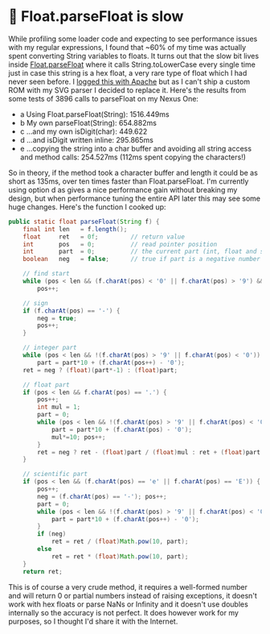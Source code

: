 # 🐌 Float.parseFloat is slow

While profiling some loader code and expecting to see performance issues with
my regular expressions, I found that ~60% of my time was actually spent
converting String variables to floats. It turns out that the slow bit lives
inside [Float.parseFloat](https://web.archive.org/web/20150503161221/http://www.java2s.com/Open-Source/Java-Document/Apache-Harmony-Java-SE/org-package/org/apache/harmony/luni/util/FloatingPointParser.java.htm)
where it calls String.toLowerCase every single time just in case this string
is a hex float, a very rare type of float which I had never seen before. I
[logged this with Apache](https://web.archive.org/web/20150503161221/https://issues.apache.org/jira/browse/HARMONY-6635)
but as I can't ship a custom ROM with my SVG parser I decided to replace it.
Here's the results from some tests of 3896 calls to parseFloat on my Nexus One:

* a Using Float.parseFloat(String): 1516.449ms
* b My own parseFloat(String): 654.882ms
* c ...and my own isDigit(char): 449.622
* d ...and isDigit written inline: 295.865ms
* e ...copying the string into a char buffer and avoiding all string access and
  method calls: 254.527ms (112ms spent copying the characters!)

So in theory, if the method took a character buffer and length it could be as
short as 135ms, over ten times faster than Float.parseFloat. I'm currently using
option d as gives a nice performance gain without breaking my design, but when
performance tuning the entire API later this may see some huge changes. Here's
the function I cooked up:

```java
public static float parseFloat(String f) {
	final int len   = f.length();
	float     ret   = 0f;         // return value
	int       pos   = 0;          // read pointer position
	int       part  = 0;          // the current part (int, float and sci parts of the number)
	boolean   neg   = false;      // true if part is a negative number

	// find start
	while (pos < len && (f.charAt(pos) < '0' || f.charAt(pos) > '9') && f.charAt(pos) != '-' && f.charAt(pos) != '.')
		pos++;

	// sign
	if (f.charAt(pos) == '-') {
		neg = true;
		pos++;
	}

	// integer part
	while (pos < len && !(f.charAt(pos) > '9' || f.charAt(pos) < '0'))
		part = part*10 + (f.charAt(pos++) - '0');
	ret = neg ? (float)(part*-1) : (float)part;

	// float part
	if (pos < len && f.charAt(pos) == '.') {
		pos++;
		int mul = 1;
		part = 0;
		while (pos < len && !(f.charAt(pos) > '9' || f.charAt(pos) < '0')) {
			part = part*10 + (f.charAt(pos) - '0');
			mul*=10; pos++;
		}
		ret = neg ? ret - (float)part / (float)mul : ret + (float)part / (float)mul;
	}

	// scientific part
	if (pos < len && (f.charAt(pos) == 'e' || f.charAt(pos) == 'E')) {
		pos++;
		neg = (f.charAt(pos) == '-'); pos++;
		part = 0;
		while (pos < len && !(f.charAt(pos) > '9' || f.charAt(pos) < '0')) {
			part = part*10 + (f.charAt(pos++) - '0');
		}
		if (neg)
			ret = ret / (float)Math.pow(10, part);
		else
			ret = ret * (float)Math.pow(10, part);
	}
	return ret;
```

This is of course a very crude method, it requires a well-formed number and
will return 0 or partial numbers instead of raising exceptions, it doesn't work
with hex floats or parse NaNs or Infinity and it doesn't use doubles internally
so the accuracy is not perfect. It does however work for my purposes, so I
thought I'd share it with the Internet.

